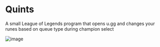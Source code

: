 # Quints


 A small League of Legends program that opens u.gg and changes your runes based on queue type during champion select

![image](https://user-images.githubusercontent.com/27452933/190250259-5d0f7eb7-7daf-405e-a80f-016eeda627fe.png)
